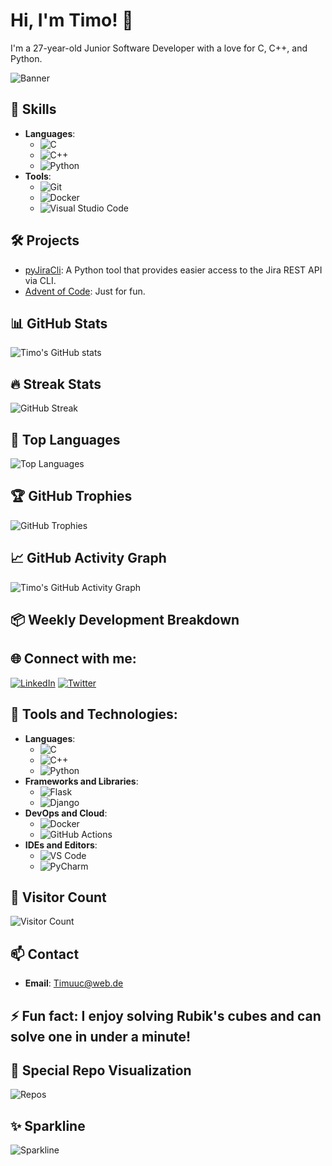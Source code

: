 # Hi, I'm Timo! 👋

I'm a 27-year-old Junior Software Developer with a love for C, C++, and Python.

![Banner](https://user-images.githubusercontent.com/your-image/banner.png)

## 🚀 Skills
- **Languages**: 
  - ![C](https://img.shields.io/badge/-C-A8B9CC?style=flat-square&logo=c&logoColor=white)
  - ![C++](https://img.shields.io/badge/-C++-00599C?style=flat-square&logo=c%2B%2B&logoColor=white)
  - ![Python](https://img.shields.io/badge/-Python-3776AB?style=flat-square&logo=python&logoColor=white)
- **Tools**: 
  - ![Git](https://img.shields.io/badge/-Git-F05032?style=flat-square&logo=git&logoColor=white)
  - ![Docker](https://img.shields.io/badge/-Docker-2496ED?style=flat-square&logo=docker&logoColor=white)
  - ![Visual Studio Code](https://img.shields.io/badge/-VS%20Code-007ACC?style=flat-square&logo=visual-studio-code&logoColor=white)

## 🛠️ Projects
- [pyJiraCli](https://github.com/NewTec-GmbH/pyJiraCli): A Python tool that provides easier access to the Jira REST API via CLI.
- [Advent of Code](https://github.com/Timuuc/AoC): Just for fun.

## 📊 GitHub Stats
![Timo's GitHub stats](https://github-readme-stats.vercel.app/api?username=Timuuc&show_icons=true&theme=radical)

## 🔥 Streak Stats
![GitHub Streak](https://github-readme-streak-stats.herokuapp.com/?user=Timuuc&theme=radical)

## 🚀 Top Languages
![Top Languages](https://github-readme-stats.vercel.app/api/top-langs/?username=Timuuc&layout=compact&theme=radical)

## 🏆 GitHub Trophies
![GitHub Trophies](https://github-profile-trophy.vercel.app/?username=Timuuc&theme=radical)

## 📈 GitHub Activity Graph
![Timo's GitHub Activity Graph](https://github-profile-summary-cards.vercel.app/api/cards/profile-details?username=Timuuc&theme=radical)

## 📦 Weekly Development Breakdown
<!--START_SECTION:waka-->
<!--END_SECTION:waka-->

## 🌐 Connect with me:
[![LinkedIn](https://img.shields.io/badge/-LinkedIn-0A66C2?style=flat-square&logo=linkedin&logoColor=white)](https://linkedin.com/in/yourprofile)
[![Twitter](https://img.shields.io/badge/-Twitter-1DA1F2?style=flat-square&logo=twitter&logoColor=white)](https://twitter.com/yourprofile)

## 💼 Tools and Technologies:
- **Languages**:
  - ![C](https://img.shields.io/badge/-C-A8B9CC?style=flat-square&logo=c&logoColor=white)
  - ![C++](https://img.shields.io/badge/-C++-00599C?style=flat-square&logo=c%2B%2B&logoColor=white)
  - ![Python](https://img.shields.io/badge/-Python-3776AB?style=flat-square&logo=python&logoColor=white)
- **Frameworks and Libraries**:
  - ![Flask](https://img.shields.io/badge/-Flask-000000?style=flat-square&logo=flask&logoColor=white)
  - ![Django](https://img.shields.io/badge/-Django-092E20?style=flat-square&logo=django&logoColor=white)
- **DevOps and Cloud**:
  - ![Docker](https://img.shields.io/badge/-Docker-2496ED?style=flat-square&logo=docker&logoColor=white)
  - ![GitHub Actions](https://img.shields.io/badge/-GitHub%20Actions-2088FF?style=flat-square&logo=github-actions&logoColor=white)
- **IDEs and Editors**:
  - ![VS Code](https://img.shields.io/badge/-VS%20Code-007ACC?style=flat-square&logo=visual-studio-code&logoColor=white)
  - ![PyCharm](https://img.shields.io/badge/-PyCharm-000000?style=flat-square&logo=pycharm&logoColor=white)

## 👥 Visitor Count
![Visitor Count](https://komarev.com/ghpvc/?username=Timuuc&color=brightgreen&style=flat-square)

## 📫 Contact
- **Email**: Timuuc@web.de

## ⚡ Fun fact: I enjoy solving Rubik's cubes and can solve one in under a minute!

## 🎉 Special Repo Visualization
![Repos](https://raw.githubusercontent.com/Timuuc/Timuuc/main/dist/github-contribution-grid-snake.svg)



## ✨ Sparkline
![Sparkline](https://stars.medv.io/Timuuc.svg)

<!--
**Timuuc/Timuuc** is a ✨ _special_ ✨ repository because its `README.md` (this file) appears on your GitHub profile.

Here are some ideas to get you started:

- 🔭 I’m currently working on ...
- 🌱 I’m currently learning ...
- 👯 I’m looking to collaborate on ...
- 🤔 I’m looking for help with ...
- 💬 Ask me about ...
- 📫 How to reach me: ...
- 😄 Pronouns: ...

-->
